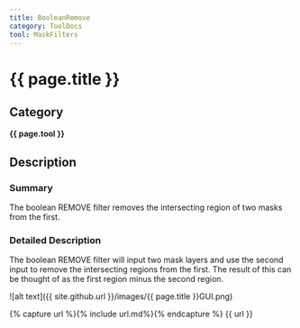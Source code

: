 ```yaml
---
title: BooleanRemove
category: ToolDocs 
tool: MaskFilters
---
```


# {{ page.title }} 

## Category

**{{ page.tool }}**

## Description

### Summary

The boolean REMOVE filter removes the intersecting region of two masks from the first.

### Detailed Description

The boolean REMOVE filter will input two mask layers and use the second input to remove the intersecting regions from the first. The result of this can be thought of as the first region minus the second region.

![alt text]({{ site.github.url }}/images/{{ page.title }}GUI.png)

{% capture url %}{% include url.md%}{% endcapture %}
{{ url }}

